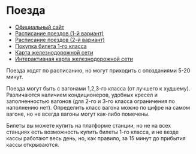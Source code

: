 # Поезда

- [Официальный сайт](http://www.railway.gov.lk/web/)
- [Расписание поездов (1-й вариант)](https://slr.malindaprasad.com/index.php)
- [Расписание поездов (2-й вариант)](https://eservices.railway.gov.lk/schedule/searchTrain.action?lang=en)
- [Покупка билета 1-го класса](https://seatreservation.railway.gov.lk/mtktwebslr/)
- [Карта железнодорожной сети](/img/railway_network.jpg)
- [Интерактивная карта железнодорожной сети](https://www.google.com/maps/d/u/0/viewer?mid=1TxYCaTFi5rn0oONbEubZR41l18g&ll=7.845378315990971%2C81.30755938159281&z=8)

Поезда ходят по расписанию, но могут приходить с опозданиями 5-20 минут.

Поезда могут быть с вагонами 1,2,3-го класса (от лучшего к худшему). Различаются наличием кондиционеров, удобных кресел и заполненностью вагонов (для 2-го и 3-го класса ограничения по наполнению нет). Определить класс вагона можно по цифре на самом вагоне, но не всегда вагоны могут как-либо помечены.

Билеты вы можете купить на платформе станции, но не на всех станциях есть возможность купить билеты 1-го класса, и не везде кассы работают весь день, но, как правило, за 15 минут до прибытия кассы открываются.

